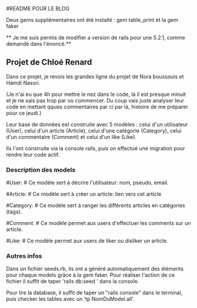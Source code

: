#README POUR LE BLOG

Deux gems supplémentaires ont été installé : gem table_print et la gem faker

** Je me suis permis de modifier a version de rails pour une 5.2.1, comme demandé dans l'énoncé.**

## Projet de Chloé Renard

Dans ce projet, je revois les grandes ligne du projet de Nora boussouis et Hamdi Nassri. 

(Je n'ai eu que 4h pour mettre le nez dans le code, là il est presque minuit et je ne sais pas trop par où commencer. Du coup vais juste analyser leur code en mettant qques commentaires par ci par là, histoire de me préparer pour ce jeudi.)

Leur base de données est construite avec 5 modèles : celui d'un utilisateur (User), celui d'un article (Article), celui d'une catégorie (Category), celui d'un commentaire (Comment) et celui d'un like (Like).

Ils l'ont construite via la console rails, puis on effectué une migration pour rendre leur code actif.

### Description des models
#User: #
Ce modèle sert à décrire l'utilisateur: nom, pseudo, email.

#Article: #
Ce modèle sert à créer un article: lien vers cet article

#Category: #
Ce modèle sert à ranger les différents articles en catégories (tags).

#Comment: #
Ce modèle permet aux users d'effectuer les comments sur un article.

#Like: #
Ce modèle permet aux users de liker ou disliker un article.

### Autres infos

Dans un fichier seeds.rb, ils ont a généré automatiquement des éléments pour chaque models grâce à la gem faker. Pour réaliser l'action de ce fichier il suffit de taper 'rails db:seed ' dans la console.

Pour lire la database, il suffit de taper un "rails console" dans le terminal, puis checker les tables avec un 'tp NomDuModel.all'. 


